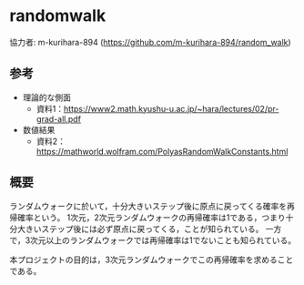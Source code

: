 # randomwalk
協力者: m-kurihara-894 (https://github.com/m-kurihara-894/random_walk)



## 参考
- 理論的な側面
    - 資料1：https://www2.math.kyushu-u.ac.jp/~hara/lectures/02/pr-grad-all.pdf
- 数値結果
    - 資料2：https://mathworld.wolfram.com/PolyasRandomWalkConstants.html



## 概要
ランダムウォークに於いて，十分大きいステップ後に原点に戻ってくる確率を再帰確率という。
1次元，2次元ランダムウォークの再帰確率は1である，つまり十分大きいステップ後には必ず原点に戻ってくる，ことが知られている。
一方で，3次元以上のランダムウォークでは再帰確率は1でないことも知られている。

本プロジェクトの目的は，3次元ランダムウォークでこの再帰確率を求めることである。